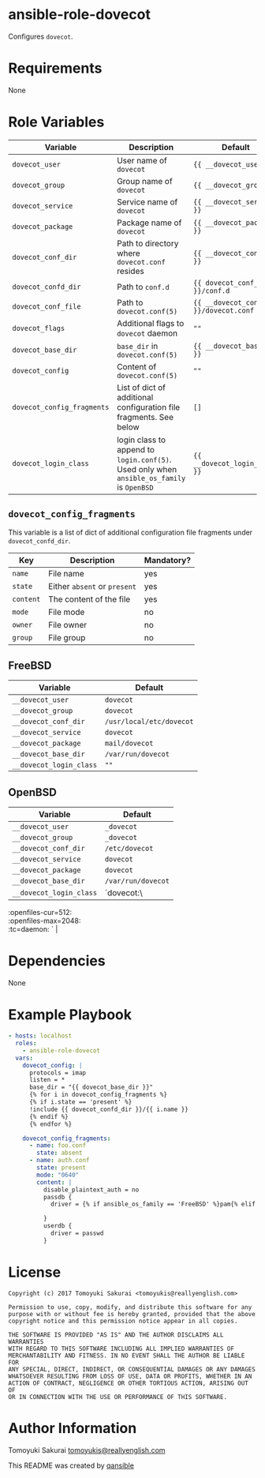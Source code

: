 # ansible-role-dovecot

Configures `dovecot`.

# Requirements

None

# Role Variables

| Variable | Description | Default |
|----------|-------------|---------|
| `dovecot_user` | User name of `dovecot` | `{{ __dovecot_user }}` |
| `dovecot_group` | Group name of `dovecot` | `{{ __dovecot_group }}` |
| `dovecot_service` | Service name of `dovecot` | `{{ __dovecot_service }}` |
| `dovecot_package` | Package name of `dovecot` | `{{ __dovecot_package }}` |
| `dovecot_conf_dir` | Path to directory where `dovecot.conf` resides | `{{ __dovecot_conf_dir }}` |
| `dovecot_confd_dir` | Path to `conf.d` | `{{ dovecot_conf_dir }}/conf.d` |
| `dovecot_conf_file` | Path to `dovecot.conf(5)` | `{{ __dovecot_conf_dir }}/dovecot.conf` |
| `dovecot_flags` | Additional flags to `dovecot` daemon | `""` |
| `dovecot_base_dir` | `base_dir` in `dovecot.conf(5)` | `{{ __dovecot_base_dir }}` |
| `dovecot_config` | Content of `dovecot.conf(5)` | `""` |
| `dovecot_config_fragments` | List of dict of additional configuration file fragments. See below | `[]` |
| `dovecot_login_class` | login class to append to `login.conf(5)`. Used only when `ansible_os_family` is `OpenBSD` | `{{ __dovecot_login_class }}` |

## `dovecot_config_fragments`

This variable is a list of dict of additional configuration file fragments
under `dovecot_confd_dir`.

| Key | Description | Mandatory? |
|-----|-------------|------------|
| `name` | File name | yes |
| `state` | Either `absent` or `present` | yes |
| `content` | The content of the file | yes |
| `mode` | File mode | no |
| `owner` | File owner | no |
| `group` | File group | no |

## FreeBSD

| Variable | Default |
|----------|---------|
| `__dovecot_user` | `dovecot` |
| `__dovecot_group` | `dovecot` |
| `__dovecot_conf_dir` | `/usr/local/etc/dovecot` |
| `__dovecot_service` | `dovecot` |
| `__dovecot_package` | `mail/dovecot` |
| `__dovecot_base_dir` | `/var/run/dovecot` |
| `__dovecot_login_class` | `""` |

## OpenBSD

| Variable | Default |
|----------|---------|
| `__dovecot_user` | `_dovecot` |
| `__dovecot_group` | `_dovecot` |
| `__dovecot_conf_dir` | `/etc/dovecot` |
| `__dovecot_service` | `dovecot` |
| `__dovecot_package` | `dovecot` |
| `__dovecot_base_dir` | `/var/run/dovecot` |
| `__dovecot_login_class` | `dovecot:\
  :openfiles-cur=512:\
  :openfiles-max=2048:\
  :tc=daemon:
` |

# Dependencies

None

# Example Playbook

```yaml
- hosts: localhost
  roles:
    - ansible-role-dovecot
  vars:
    dovecot_config: |
      protocols = imap
      listen = *
      base_dir = "{{ dovecot_base_dir }}"
      {% for i in dovecot_config_fragments %}
      {% if i.state == 'present' %}
      !include {{ dovecot_confd_dir }}/{{ i.name }}
      {% endif %}
      {% endfor %}

    dovecot_config_fragments:
      - name: foo.conf
        state: absent
      - name: auth.conf
        state: present
        mode: "0640"
        content: |
          disable_plaintext_auth = no
          passdb {
            driver = {% if ansible_os_family == 'FreeBSD' %}pam{% elif ansible_os_family == 'OpenBSD' %}bsdauth{% endif %}

          }
          userdb {
            driver = passwd
          }
```

# License

```
Copyright (c) 2017 Tomoyuki Sakurai <tomoyukis@reallyenglish.com>

Permission to use, copy, modify, and distribute this software for any
purpose with or without fee is hereby granted, provided that the above
copyright notice and this permission notice appear in all copies.

THE SOFTWARE IS PROVIDED "AS IS" AND THE AUTHOR DISCLAIMS ALL WARRANTIES
WITH REGARD TO THIS SOFTWARE INCLUDING ALL IMPLIED WARRANTIES OF
MERCHANTABILITY AND FITNESS. IN NO EVENT SHALL THE AUTHOR BE LIABLE FOR
ANY SPECIAL, DIRECT, INDIRECT, OR CONSEQUENTIAL DAMAGES OR ANY DAMAGES
WHATSOEVER RESULTING FROM LOSS OF USE, DATA OR PROFITS, WHETHER IN AN
ACTION OF CONTRACT, NEGLIGENCE OR OTHER TORTIOUS ACTION, ARISING OUT OF
OR IN CONNECTION WITH THE USE OR PERFORMANCE OF THIS SOFTWARE.
```

# Author Information

Tomoyuki Sakurai <tomoyukis@reallyenglish.com>

This README was created by [qansible](https://github.com/trombik/qansible)
